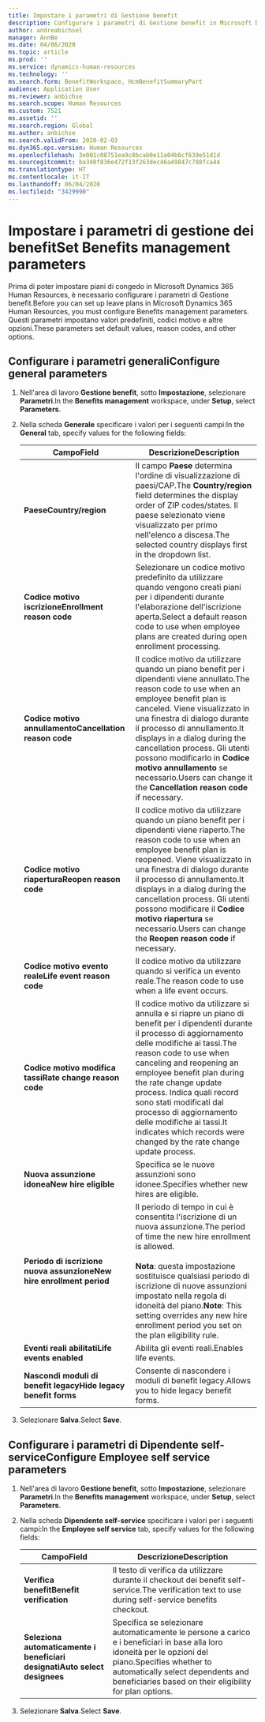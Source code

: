 ```yaml
---
title: Impostare i parametri di Gestione benefit
description: Configurare i parametri di Gestione benefit in Microsoft Dynamics 365 Human Resources.
author: andreabichsel
manager: AnnBe
ms.date: 04/06/2020
ms.topic: article
ms.prod: ''
ms.service: dynamics-human-resources
ms.technology: ''
ms.search.form: BenefitWorkspace, HcmBenefitSummaryPart
audience: Application User
ms.reviewer: anbichse
ms.search.scope: Human Resources
ms.custom: 7521
ms.assetid: ''
ms.search.region: Global
ms.author: anbichse
ms.search.validFrom: 2020-02-03
ms.dyn365.ops.version: Human Resources
ms.openlocfilehash: 3e001c08751ea9c8bcab0e11a04b6cf639e51d1d
ms.sourcegitcommit: ba340f836e472f13f263dec46a49847c788fca44
ms.translationtype: HT
ms.contentlocale: it-IT
ms.lasthandoff: 06/04/2020
ms.locfileid: "3429990"
---
```

# <a name="set-benefits-management-parameters"></a><span data-ttu-id="2f5af-103">Impostare i parametri di gestione dei benefit</span><span class="sxs-lookup"><span data-stu-id="2f5af-103">Set Benefits management parameters</span></span>

<span data-ttu-id="2f5af-104">Prima di poter impostare piani di congedo in Microsoft Dynamics 365 Human Resources, è necessario configurare i parametri di Gestione benefit.</span><span class="sxs-lookup"><span data-stu-id="2f5af-104">Before you can set up leave plans in Microsoft Dynamics 365 Human Resources, you must configure Benefits management parameters.</span></span> <span data-ttu-id="2f5af-105">Questi parametri impostano valori predefiniti, codici motivo e altre opzioni.</span><span class="sxs-lookup"><span data-stu-id="2f5af-105">These parameters set default values, reason codes, and other options.</span></span>

## <a name="configure-general-parameters"></a><span data-ttu-id="2f5af-106">Configurare i parametri generali</span><span class="sxs-lookup"><span data-stu-id="2f5af-106">Configure general parameters</span></span>

1. <span data-ttu-id="2f5af-107">Nell'area di lavoro **Gestione benefit**, sotto **Impostazione**, selezionare **Parametri**.</span><span class="sxs-lookup"><span data-stu-id="2f5af-107">In the **Benefits management** workspace, under **Setup**, select **Parameters**.</span></span>

2. <span data-ttu-id="2f5af-108">Nella scheda **Generale** specificare i valori per i seguenti campi:</span><span class="sxs-lookup"><span data-stu-id="2f5af-108">In the **General** tab, specify values for the following fields:</span></span>

   | <span data-ttu-id="2f5af-109">Campo</span><span class="sxs-lookup"><span data-stu-id="2f5af-109">Field</span></span> | <span data-ttu-id="2f5af-110">Descrizione</span><span class="sxs-lookup"><span data-stu-id="2f5af-110">Description</span></span> |
   | --- | --- |
   | <span data-ttu-id="2f5af-111">**Paese**</span><span class="sxs-lookup"><span data-stu-id="2f5af-111">**Country/region**</span></span> | <span data-ttu-id="2f5af-112">Il campo **Paese** determina l'ordine di visualizzazione di paesi/CAP.</span><span class="sxs-lookup"><span data-stu-id="2f5af-112">The **Country/region** field determines the display order of ZIP codes/states.</span></span> <span data-ttu-id="2f5af-113">Il paese selezionato viene visualizzato per primo nell'elenco a discesa.</span><span class="sxs-lookup"><span data-stu-id="2f5af-113">The selected country displays first in the dropdown list.</span></span> |
   | <span data-ttu-id="2f5af-114">**Codice motivo iscrizione**</span><span class="sxs-lookup"><span data-stu-id="2f5af-114">**Enrollment reason code**</span></span> | <span data-ttu-id="2f5af-115">Selezionare un codice motivo predefinito da utilizzare quando vengono creati piani per i dipendenti durante l'elaborazione dell'iscrizione aperta.</span><span class="sxs-lookup"><span data-stu-id="2f5af-115">Select a default reason code to use when employee plans are created during open enrollment processing.</span></span> |
   | <span data-ttu-id="2f5af-116">**Codice motivo annullamento**</span><span class="sxs-lookup"><span data-stu-id="2f5af-116">**Cancellation reason code**</span></span> | <span data-ttu-id="2f5af-117">Il codice motivo da utilizzare quando un piano benefit per i dipendenti viene annullato.</span><span class="sxs-lookup"><span data-stu-id="2f5af-117">The reason code to use when an employee benefit plan is canceled.</span></span> <span data-ttu-id="2f5af-118">Viene visualizzato in una finestra di dialogo durante il processo di annullamento.</span><span class="sxs-lookup"><span data-stu-id="2f5af-118">It displays in a dialog during the cancellation process.</span></span> <span data-ttu-id="2f5af-119">Gli utenti possono modificarlo in **Codice motivo annullamento** se necessario.</span><span class="sxs-lookup"><span data-stu-id="2f5af-119">Users can change it the **Cancellation reason code** if necessary.</span></span> |
   | <span data-ttu-id="2f5af-120">**Codice motivo riapertura**</span><span class="sxs-lookup"><span data-stu-id="2f5af-120">**Reopen reason code**</span></span> | <span data-ttu-id="2f5af-121">Il codice motivo da utilizzare quando un piano benefit per i dipendenti viene riaperto.</span><span class="sxs-lookup"><span data-stu-id="2f5af-121">The reason code to use when an employee benefit plan is reopened.</span></span> <span data-ttu-id="2f5af-122">Viene visualizzato in una finestra di dialogo durante il processo di annullamento.</span><span class="sxs-lookup"><span data-stu-id="2f5af-122">It displays in a dialog during the cancellation process.</span></span> <span data-ttu-id="2f5af-123">Gli utenti possono modificare il **Codice motivo riapertura** se necessario.</span><span class="sxs-lookup"><span data-stu-id="2f5af-123">Users can change the **Reopen reason code** if necessary.</span></span> | 
   | <span data-ttu-id="2f5af-124">**Codice motivo evento reale**</span><span class="sxs-lookup"><span data-stu-id="2f5af-124">**Life event reason code**</span></span> | <span data-ttu-id="2f5af-125">Il codice motivo da utilizzare quando si verifica un evento reale.</span><span class="sxs-lookup"><span data-stu-id="2f5af-125">The reason code to use when a life event occurs.</span></span> |
   | <span data-ttu-id="2f5af-126">**Codice motivo modifica tassi**</span><span class="sxs-lookup"><span data-stu-id="2f5af-126">**Rate change reason code**</span></span> | <span data-ttu-id="2f5af-127">Il codice motivo da utilizzare si annulla e si riapre un piano di benefit per i dipendenti durante il processo di aggiornamento delle modifiche ai tassi.</span><span class="sxs-lookup"><span data-stu-id="2f5af-127">The reason code to use when canceling and reopening an employee benefit plan during the rate change update process.</span></span> <span data-ttu-id="2f5af-128">Indica quali record sono stati modificati dal processo di aggiornamento delle modifiche ai tassi.</span><span class="sxs-lookup"><span data-stu-id="2f5af-128">It indicates which records were changed by the rate change update process.</span></span> |
   | <span data-ttu-id="2f5af-129">**Nuova assunzione idonea**</span><span class="sxs-lookup"><span data-stu-id="2f5af-129">**New hire eligible**</span></span> | <span data-ttu-id="2f5af-130">Specifica se le nuove assunzioni sono idonee.</span><span class="sxs-lookup"><span data-stu-id="2f5af-130">Specifies whether new hires are eligible.</span></span> |
   | <span data-ttu-id="2f5af-131">**Periodo di iscrizione nuova assunzione**</span><span class="sxs-lookup"><span data-stu-id="2f5af-131">**New hire enrollment period**</span></span> | <span data-ttu-id="2f5af-132">Il periodo di tempo in cui è consentita l'iscrizione di un nuova assunzione.</span><span class="sxs-lookup"><span data-stu-id="2f5af-132">The period of time the new hire enrollment is allowed.</span></span></br></br><span data-ttu-id="2f5af-133">**Nota**: questa impostazione sostituisce qualsiasi periodo di iscrizione di nuove assunzioni impostato nella regola di idoneità del piano.</span><span class="sxs-lookup"><span data-stu-id="2f5af-133">**Note**: This setting overrides any new hire enrollment period you set on the plan eligibility rule.</span></span> | 
   | <span data-ttu-id="2f5af-134">**Eventi reali abilitati**</span><span class="sxs-lookup"><span data-stu-id="2f5af-134">**Life events enabled**</span></span> | <span data-ttu-id="2f5af-135">Abilita gli eventi reali.</span><span class="sxs-lookup"><span data-stu-id="2f5af-135">Enables life events.</span></span> |
   | <span data-ttu-id="2f5af-136">**Nascondi moduli di benefit legacy**</span><span class="sxs-lookup"><span data-stu-id="2f5af-136">**Hide legacy benefit forms**</span></span> | <span data-ttu-id="2f5af-137">Consente di nascondere i moduli di benefit legacy.</span><span class="sxs-lookup"><span data-stu-id="2f5af-137">Allows you to hide legacy benefit forms.</span></span> |

3. <span data-ttu-id="2f5af-138">Selezionare **Salva**.</span><span class="sxs-lookup"><span data-stu-id="2f5af-138">Select **Save**.</span></span>

## <a name="configure-employee-self-service-parameters"></a><span data-ttu-id="2f5af-139">Configurare i parametri di Dipendente self-service</span><span class="sxs-lookup"><span data-stu-id="2f5af-139">Configure Employee self service parameters</span></span>

1. <span data-ttu-id="2f5af-140">Nell'area di lavoro **Gestione benefit**, sotto **Impostazione**, selezionare **Parametri**.</span><span class="sxs-lookup"><span data-stu-id="2f5af-140">In the **Benefits management** workspace, under **Setup**, select **Parameters**.</span></span>

2. <span data-ttu-id="2f5af-141">Nella scheda **Dipendente self-service** specificare i valori per i seguenti campi:</span><span class="sxs-lookup"><span data-stu-id="2f5af-141">In the **Employee self service** tab, specify values for the following fields:</span></span>

   | <span data-ttu-id="2f5af-142">Campo</span><span class="sxs-lookup"><span data-stu-id="2f5af-142">Field</span></span> | <span data-ttu-id="2f5af-143">Descrizione</span><span class="sxs-lookup"><span data-stu-id="2f5af-143">Description</span></span> |
   | --- | --- |
   | <span data-ttu-id="2f5af-144">**Verifica benefit**</span><span class="sxs-lookup"><span data-stu-id="2f5af-144">**Benefit verification**</span></span> | <span data-ttu-id="2f5af-145">Il testo di verifica da utilizzare durante il checkout dei benefit self-service.</span><span class="sxs-lookup"><span data-stu-id="2f5af-145">The verification text to use during self-service benefits checkout.</span></span> |
   | <span data-ttu-id="2f5af-146">**Seleziona automaticamente i beneficiari designati**</span><span class="sxs-lookup"><span data-stu-id="2f5af-146">**Auto select designees**</span></span> | <span data-ttu-id="2f5af-147">Specifica se selezionare automaticamente le persone a carico e i beneficiari in base alla loro idoneità per le opzioni del piano.</span><span class="sxs-lookup"><span data-stu-id="2f5af-147">Specifies whether to automatically select dependents and beneficiaries based on their eligibility for plan options.</span></span> |

3. <span data-ttu-id="2f5af-148">Selezionare **Salva**.</span><span class="sxs-lookup"><span data-stu-id="2f5af-148">Select **Save**.</span></span>
